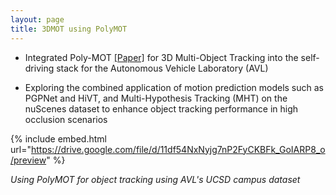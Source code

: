 ```yaml
---
layout: page
title: 3DMOT using PolyMOT
---
```


- Integrated Poly-MOT [[Paper]](https://arxiv.org/abs/2307.16675) for 3D Multi-Object Tracking into the self-driving stack for the Autonomous Vehicle Laboratory (AVL)

- Exploring the combined application of motion prediction models such as PGPNet and HiVT, and Multi-Hypothesis Tracking (MHT) on the nuScenes dataset to enhance object tracking performance in high occlusion scenarios

{% include embed.html url="https://drive.google.com/file/d/11df54NxNyjg7nP2FyCKBFk_GoIARP8_o/preview" %}

*Using PolyMOT for object tracking using AVL's UCSD campus dataset*